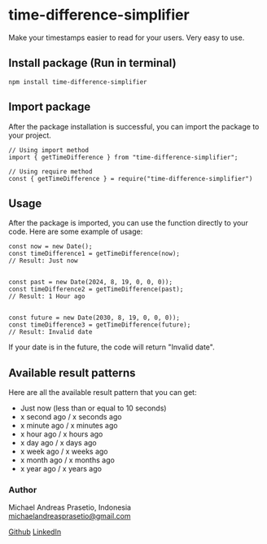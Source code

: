# time-difference-simplifier
Make your timestamps easier to read for your users. Very easy to use.


## Install package (Run in terminal)
```
npm install time-difference-simplifier
```

## Import package
After the package installation is successful, you can import the package to your project.
```
// Using import method
import { getTimeDifference } from "time-difference-simplifier";

// Using require method
const { getTimeDifference } = require("time-difference-simplifier")
```

## Usage
After the package is imported, you can use the function directly to your code. Here are some example of usage:
```
const now = new Date();
const timeDifference1 = getTimeDifference(now);
// Result: Just now


const past = new Date(2024, 8, 19, 0, 0, 0));
const timeDifference2 = getTimeDifference(past);
// Result: 1 Hour ago


const future = new Date(2030, 8, 19, 0, 0, 0));
const timeDifference3 = getTimeDifference(future);
// Result: Invalid date
```
If your date is in the future, the code will return "Invalid date".
## Available result patterns
Here are all the available result pattern that you can get:
- Just now (less than or equal to 10 seconds)
- x second ago / x seconds ago
- x minute ago / x minutes ago
- x hour ago / x hours ago
- x day ago / x days ago
- x week ago / x weeks ago
- x month ago / x months ago
- x year ago / x years ago

### Author
Michael Andreas Prasetio, Indonesia <br>
michaelandreasprasetio@gmail.com

<a href="https://github.com/Michael-Tio">Github</a>
<a href="https://www.linkedin.com/in/michael-andreas-prasetio/">LinkedIn</a>
